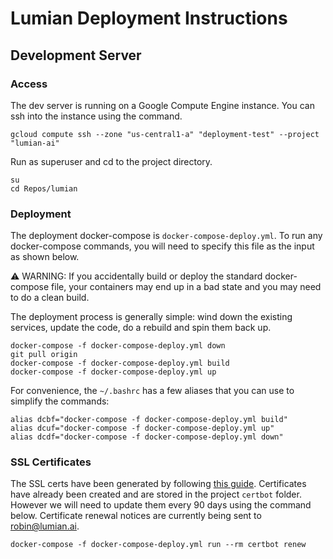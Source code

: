 # Lumian Deployment Instructions

## Development Server

### Access

The dev server is running on a Google Compute Engine instance. You can ssh into the instance using the command.

```
gcloud compute ssh --zone "us-central1-a" "deployment-test" --project "lumian-ai"
```

Run as superuser and cd to the project directory.

```
su
cd Repos/lumian
```

### Deployment

The deployment docker-compose is `docker-compose-deploy.yml`. To run any docker-compose commands, you will need to specify this file as the input as shown below.

⚠️ WARNING: If you accidentally build or deploy the standard docker-compose file, your containers may end up in a bad state and you may need to do a clean build.

The deployment process is generally simple: wind down the existing services, update the code, do a rebuild and spin them back up.

```
docker-compose -f docker-compose-deploy.yml down
git pull origin
docker-compose -f docker-compose-deploy.yml build
docker-compose -f docker-compose-deploy.yml up
```

For convenience, the `~/.bashrc` has a few aliases that you can use to simplify the commands:

```
alias dcbf="docker-compose -f docker-compose-deploy.yml build"
alias dcuf="docker-compose -f docker-compose-deploy.yml up"
alias dcdf="docker-compose -f docker-compose-deploy.yml down"
```

### SSL Certificates

The SSL certs have been generated by following [this guide](https://mindsers.blog/post/https-using-nginx-certbot-docker/). Certificates have already been created and are stored in the project `certbot` folder. However we will need to update them every 90 days using the command below. Certificate renewal notices are currently being sent to robin@lumian.ai.

```
docker-compose -f docker-compose-deploy.yml run --rm certbot renew
```
